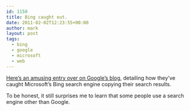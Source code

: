 ```yaml
---
id: 1158
title: Bing caught out.
date: 2011-02-02T12:23:55+00:00
author: mark
layout: post
tags:
  - bing
  - google
  - microsoft
  - web
---
```

[Here&#8217;s an amusing entry over on Google&#8217;s blog](http://googleblog.blogspot.com/2011/02/microsofts-bing-uses-google-search.html), detailing how they&#8217;ve caught Microsoft&#8217;s Bing search engine copying their search results.

To be honest, it still surprises me to learn that some people use a search engine other than Google.